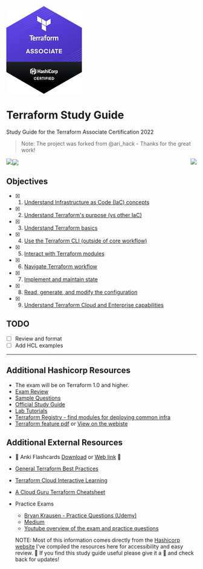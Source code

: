<img align="center" src="docs/images/tf-logo.png">

# Terraform Study Guide

Study Guide for the Terraform Associate Certification 2022

> Note: The project was forked from @ari_hack - Thanks for the great work!

<img align="left" src="https://img.shields.io/github/last-commit/h4ndzdatm0ld/terraform-study-guide/main?style=for-the-badge"><img align="center" src="https://img.shields.io/github/license/h4ndzdatm0ld/terraform-study-guide?style=for-the-badge"><img align="right" src="https://img.shields.io/github/repo-size/h4ndzdatm0ld/terraform-study-guide?style=for-the-badge">

## Objectives

- [x] 1. [Understand Infrastructure as Code (IaC) concepts](./docs/objectives/objective-1-2/Iac.md)
- [x] 2. [Understand Terraform's purpose (vs other IaC)](./docs/objectives/objective-1-2/Iac.md)
- [x] 3. [Understand Terraform basics](./docs/objectives/objective-3/terraform-basics.md)
- [x] 4. [Use the Terraform CLI (outside of core workflow)](./docs/objectives/objective-4/terraform-cli.md)
- [x] 5. [Interact with Terraform modules](./docs/objectives/objective-5/modules.md)
- [x] 6. [Navigate Terraform workflow](./docs/objectives/objective-6/workflow.md)
- [x] 7. [Implement and maintain state](./docs/objectives/objective-7/manage-state.md)
- [x] 8. [Read, generate, and modify the configuration](./docs/objectives/objective-8/hcl-features.md)
- [x] 9. [Understand Terraform Cloud and Enterprise capabilities](./docs/objectives/objective-9/cloud-and-enterprise.md)

## TODO

- [ ] Review and format
- [ ] Add HCL examples

---

## Additional Hashicorp Resources

- The exam will be on Terraform 1.0 and higher.
- [Exam Review](https://learn.hashicorp.com/terraform/certification/terraform-associate-review)
- [Sample Questions](/Sample%20Questions%20/Question-Answer.md)
- [Official Study Guide](https://learn.hashicorp.com/tutorials/terraform/associate-study)
- [Lab Tutorials](https://learn.hashicorp.com/tutorials/terraform/infrastructure-as-code?in=terraform/aws-get-started)
- [Terraform Registry - find modules for deploying common infra](https://registry.terraform.io/)
- [Terraform feature pdf](/tf-feature-table.pdf) or [View on the webiste](https://www.hashicorp.com/products/terraform/pricing/)

## Additional External Resources

- 🌟 Anki Flashcards [Download](/anki/) or [Web link](https://ankiweb.net/shared/info/180398604) 🌟
- [General Terraform Best Practices](https://www.terraform-best-practices.com/)
- [Terraform Cloud Interactive Learning](https://www.katacoda.com/courses/terraform)
- [A Cloud Guru Terraform Cheatsheet](https://res.cloudinary.com/acloud-guru/image/fetch/c_thumb,f_auto,q_auto/https://acg-wordpress-content-production.s3.us-west-2.amazonaws.com/app/uploads/2020/11/terraform-cheatsheet-from-ACG.pdf)

- Practice Exams

  - [Bryan Krausen - Practice Questions (Udemy)](https://www.udemy.com/course/terraform-associate-practice-exam/)
  - [Medium](https://medium.com/bb-tutorials-and-thoughts/250-practice-questions-for-terraform-associate-certification-7a3ccebe6a1a)
  - [Youtube overview of the exam and practice questions](https://www.youtube.com/watch?v=vhZEdqlXlSs&list=PL5VXZTK6spA2HF5Kf0rI9RDRHF9Hopffr)

  NOTE: Most of this information comes directly from the [Hashicorp website](https://learn.hashicorp.com/terraform/certification/terraform-associate-study-guide) I've compiled the resources here for accessibility and easy review. 🙂 If you find this study guide useful please give it a 🌟 and check back for updates!

